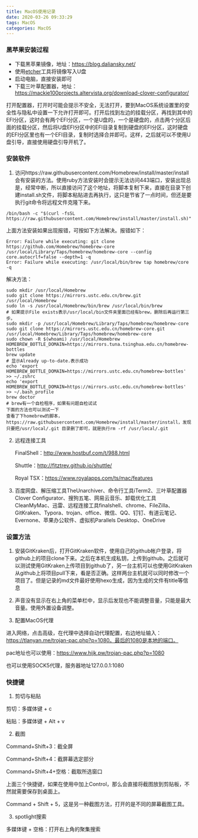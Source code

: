 ```yaml
---
title: MacOS使用记录
date: 2020-03-26 09:33:29
tags: MacOS	
categories: MacOS
---
```


### 黑苹果安装过程

- 下载黑苹果镜像，地址：https://blog.daliansky.net/
- 使用[etcher](https://etcher.io/)工具将镜像写入U盘
- 启动电脑，直接安装即可
- 下载三叶草配置器，地址：https://mackie100projects.altervista.org/download-clover-configurator/

打开配置器，打开时可能会提示不安全，无法打开，要到MacOS系统设置里的安全性与隐私中设置一下允许打开即可。打开后找到左边的挂载分区，再找到其中的EFI分区，这时会有两个EFI分区，一个是U盘的，一个是硬盘的，点击两个分区后面的挂载分区，然后将U盘EFI分区中的EFI目录复制到硬盘的EFI分区，这时硬盘的EFI分区里也有一个EFI目录，复制时选择合并即可。这样，之后就可以不使用U盘引导，直接使用硬盘引导开机了。

### 安装软件

1. 访问https://raw.githubusercontent.com/Homebrew/install/master/install会有安装的方法。使用ruby方法安装时会提示无法访问443端口，安装出现总是，经常中断，所以直接访问了这个地址，将脚本复制下来，直接在目录下创建install.sh文件，将脚本粘贴进去再执行，这只是节省了一点时间，但还是要执行git命令将远程文件克隆下来。

```shell
/bin/bash -c "$(curl -fsSL https://raw.githubusercontent.com/Homebrew/install/master/install.sh)"
```

上面方法安装如果出现报错，可按如下方法解决。报错如下：

```shell
Error: Failure while executing: git clone https://github.com/Homebrew/homebrew-core /usr/local/Library/Taps/homebrew/homebrew-core --config core.autocrlf=false --depth=1 -q
Error: Failure while executing: /usr/local/bin/brew tap homebrew/core -q
```

解决方法：

```shell
sudo mkdir /usr/local/Homebrew
sudo git clone https://mirrors.ustc.edu.cn/brew.git /usr/local/Homebrew
sudo ln -s /usr/local/Homebrew/bin/brew /usr/local/bin/brew
# 如果提示File exists表示/usr/local/bin文件夹里面已经有brew，删除后再运行第三步。
sudo mkdir -p /usr/local/Homebrew/Library/Taps/homebrew/homebrew-core
sudo git clone https://mirrors.ustc.edu.cn/homebrew-core.git /usr/local/Homebrew/Library/Taps/homebrew/homebrew-core
sudo chown -R $(whoami) /usr/local/Homebrew
HOMEBREW_BOTTLE_DOMAIN=https://mirrors.tuna.tsinghua.edu.cn/homebrew-bottles
brew update
# 显示Already up-to-date.表示成功
echo 'export HOMEBREW_BOTTLE_DOMAIN=https://mirrors.ustc.edu.cn/homebrew-bottles' >> ~/.zshrc
echo 'export HOMEBREW_BOTTLE_DOMAIN=https://mirrors.ustc.edu.cn/homebrew-bottles' >> ~/.bash_profile
brew doctor
# brew有一个自检程序，如果有问题自检试试
下面的方法也可以测试一下
查看了下homebrew的脚本，https://raw.githubusercontent.com/Homebrew/install/master/install，发现只要把/usr/local/.git 目录删了即可，就是执行rm -rf /usr/local/.git
```



2. 远程连接工具

   FinalShell：http://www.hostbuf.com/t/988.html

   Shuttle：http://fitztrev.github.io/shuttle/

   Royal TSX：https://www.royalapps.com/ts/mac/features

3. 百度网盘、解压缩工具TheUnarchiver、命令行工具iTerm2、三叶草配置器Clover Configurator、搜狗五笔、网易云音乐、卸载优化工具CleanMyMac、迅雷、远程连接工具finalshell、chrome、FileZilla、GitKraken、Typora、trojan、office、微信、QQ、钉钉、有道云笔记、Evernone、苹果办公软件、虚拟机Parallels Desktop、OneDrive



### 设置方法

1. 安装GitKraken后，打开GitKraken软件，使用自己的github帐户登录，将github上的项目clone下来。之后在本机生成私钥，上传到github。之后就可以测试使用GitKraken上传项目到github了，另一台主机可以也使用GitKraken从github上将项目pull下来，看是否正确。这样两台主机就可以同时修改一个项目了。但是记录的md文件最好使用hexo生成，因为生成的文件有title等信息

2. 声音没有显示在右上角的菜单栏中，显示后发现也不能调整音量，只能是最大音量。使用外置设备调整。
3. 配置MacOS代理

进入网络，点击高级，在代理中选择自动代理配置，右边地址输入：https://tlanyan.me/trojan-pac.php?p=1080。最后的1080是本地的端口。

pac地址也可以使用：https://www.hijk.pw/trojan-pac.php?p=1080

也可以使用SOCK5代理，服务器地址127.0.0.1:1080



### 快捷键

1. 剪切与粘贴

剪切：多媒体键 + c

粘贴：多媒体键 + Alt + v

2. 截图

Command+Shift+3：截全屏

Command+Shift+4：截屏幕选定部分

Command+Shift+4+空格：截取所选窗口

上面三个快捷键，如果在使用中加上Control，那么会直接将截图放到剪贴板，不然就需要保存到桌面上。

Command + Shift + 5，这是另一种截图方法，打开的是不同的屏幕截图工具。

3. spotlight搜索

多媒体键 + 空格：打开右上角的聚集搜索



